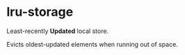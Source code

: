 # lru-storage

Least-recently **Updated** local store.

Evicts oldest-updated elements when running out of space.

